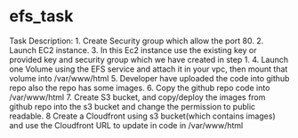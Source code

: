 # efs_task
Task Description: 1. Create Security group which allow the port 80. 2. Launch EC2 instance. 3. In this Ec2 instance use the existing key or provided key and security group which we have created in step 1. 4. Launch one Volume using the EFS service and attach it in your vpc, then mount that volume into /var/www/html 5. Developer have uploaded the code into github repo also the repo has some images. 6. Copy the github repo code into /var/www/html 7. Create S3 bucket, and copy/deploy the images from github repo into the s3 bucket and change the permission to public readable. 8 Create a Cloudfront using s3 bucket(which contains images) and use the Cloudfront URL to update in code in /var/www/html
